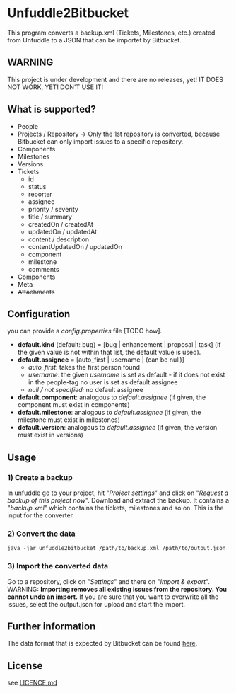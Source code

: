 # Unfuddle2Bitbucket

This program converts a backup.xml (Tickets, Milestones, etc.) created from Unfuddle to a JSON that can be importet by Bitbucket.

## WARNING

This project is under development and there are no releases, yet! IT DOES NOT WORK, YET! DON'T USE IT!

## What is supported?

* People
* Projects / Repository -> Only the 1st repository is converted, because Bitbucket can only import issues to a specific repository.
* Components
* Milestones
* Versions
* Tickets
    * id
    * status
    * reporter
    * assignee
    * priority / severity
    * title / summary
    * createdOn / createdAt
    * updatedOn / updatedAt
    * content / description
    * contentUpdatedOn / updatedOn
    * component
    * milestone
    * comments
* Components
* Meta
* ~~Attachments~~

## Configuration

you can provide a *config.properties* file [TODO how].
* **default.kind** (default: bug) = \[bug | enhancement | proposal | task] (if the given value is not within that list, the default value is used).
* **default.assignee** = [auto_first | username | (can be null)]
    * *auto_first*: takes the first person found
    * *username*: the given *username* is set as default - if it does not exist in the people-tag no user is set as default assignee   
    * *null / not specified:* no default assignee
* **default.component**: analogous to *default.assignee* (if given, the component must exist in components)
* **default.milestone**: analogous to *default.assignee* (if given, the milestone must exist in milestones)
* **default.version**: analogous to *default.assignee* (if given, the version must exist in versions)


## Usage

### 1) Create a backup
In unfuddle go to your project, hit "*Project settings*" and click on "*Request a backup of this project now*". Download and extract the backup. It contains a "*backup.xml*" which contains the tickets, milestones and so on. This is the input for the converter.

### 2) Convert the data
```
java -jar unfuddle2bitbucket /path/to/backup.xml /path/to/output.json
```

### 3) Import the converted data
Go to a repository, click on "*Settings*" and there on "*Import & export*". WARNING: **Importing removes all existing issues from the repository. You cannot undo an import.** If you are sure that you want to overwrite all the issues, select the output.json for upload and start the import.


## Further information

The data format that is expected by Bitbucket can be found [here](https://confluence.atlassian.com/pages/viewpage.action?pageId=330796872).

## License

see [LICENCE.md](LICENCE.md)
